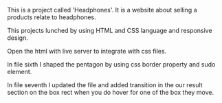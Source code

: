 This is a project called 'Headphones'. It is a website about selling a products relate to headphones.
 
This projects lunched by using HTML and CSS language and responsive design. 

Open the html with live server to integrate with css files.

In file sixth I shaped the pentagon by using css border property and sudo element. 

In file seventh I updated the file and added transition in the our result section on the box rect when you do hover for one of the box they move. 

